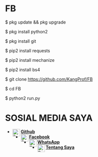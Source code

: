 # FB

$ pkg update && pkg upgrade

$ pkg install python2

$ pkg install git

$ pip2 install requests

$ pip2 install mechanize

$ pip2 install bs4

$ git clone https://github.com/KangProf/FB

$ cd FB

$ python2 run.py

# SOSIAL MEDIA SAYA

* [<img alt="ProfAcc Github" align="left" width="24px" src="https://cdn.jsdelivr.net/npm/simple-icons@v3/icons/github.svg" /><b>Github</b>](https://github.com/KangProf/)<br>
* [<img alt="ProfAcc Facebook" align="left" width="24px" src="https://cdn.jsdelivr.net/npm/simple-icons@v3/icons/facebook.svg" /><b>Facebook</b>](https://www.facebook.com/MauApaNJING)<br>
* [<img alt="ProfAcc Whatsapp" align="left" width="24px" src="https://cdn.jsdelivr.net/npm/simple-icons@v3/icons/whatsapp.svg" /><b>WhatsApp</b>](https://wa.me/6281326977165?text=Asalamualaikum+Mas)<br> 
* [<img alt="ProfAcc Tentang Saya" align="left" width="24px" src="https://cdn.jsdelivr.net/npm/simple-icons@v3/icons/blogger.svg" /><b>Tentang Saya</b>](https://tutorkhusus.000webhostapp.com)<br>
